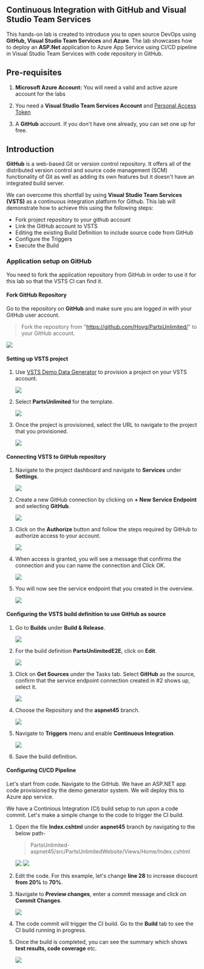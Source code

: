 ## Continuous Integration with GitHub and Visual Studio Team Services

This hands-on lab is created to introduce you to open source DevOps using **GitHub, Visual Studio Team Services** and **Azure**.
The lab showcases how to deploy an **ASP.Net** application to Azure App Service using CI/CD pipeline in Visual Studio Team Services with code repository in GitHub.

## Pre-requisites

1. **Microsoft Azure Account:** You will need a valid and active azure account for the labs

2. You need a **Visual Studio Team Services Account** and <a href="http://bit.ly/2gBL4r4">Personal Access Token</a>

3. A **GitHub** account. If you don't have one already, you can set one up for free.

## Introduction

**GitHub** is a web-based Git or version control repository. It offers all of the distributed version control and source code management (SCM) functionality of Git as well as adding its own features but it doesn't have an integrated build server.

We can overcome this shortfall by using **Visual Studio Team Services (VSTS)** as a continuous integration platform for Github. This lab will demonstrate how to achieve this using the following steps:

- Fork project repository to your github account
- Link the GitHub account to VSTS
- Editing the existing Build Definition to include source code from GitHub
- Configure the Triggers
- Execute the Build


### Application setup on GitHub

You need to fork the application repository from GitHub in order to use it for this lab so that the VSTS CI can find it.

#### Fork GitHub Repository

Go to the repository on **GitHub** and make sure you are logged in with your GitHub user account.

>Fork the repository from "https://github.com/Hoyg/PartsUnlimited/" to your GitHub account.

<img src="images/8.png">


#### Setting up VSTS project

1. Use <a href="https://vstsdemogenerator.azurewebsites.net" target="_blank">VSTS Demo Data Generator</a> to provision a project on your VSTS account.

   <img src="images/1.png">

2. Select **PartsUnlimited** for the template.

   <img src="images/16.png">

3. Once the project is provisioned, select the URL to navigate to the project that you provisioned.

   <img src="images/2.png">


#### Connecting VSTS to GitHub repository

1. Navigate to the project dashboard and navigate to **Services** under **Settings**.

   <img src="images/3.png">

2. Create a new GitHub connection by clicking on **+ New Service Endpoint** and selecting **GitHub**.

   <img src="images/4.png">  

3. Click on the **Authorize** button and follow the steps required by GitHub to authorize access to your account.

   <img src="images/5.png">

4. When access is granted, you will see a message that confirms the connection and you can name the connection and Click OK.

   <img src="images/6.png">

5. You will now see the service endpoint that you created in the overview.

   <img src="images/7.png">

#### Configuring the VSTS build definition to use GitHub as source
        
1. Go to **Builds** under **Build & Release**.

   <img src="images/17.png">

2. For the build definition **PartsUnlimitedE2E**, click on **Edit**.

   <img src="images/18.png">

3. Click on **Get Sources** under the Tasks tab.
Select **GitHub** as the source, confirm that the service endpoint connection created in #2 shows up, select it.

   <img src="images/10.png">

4. Choose the Repository and the **aspnet45** branch.

   <img src="images/19.png">

6. Navigate to **Triggers** menu and enable **Continuous Integration**.

   <img src="images/11.png">

7. Save the build definition.
        

#### Configuring CI/CD Pipeline
                
Let's start from code. Navigate to the GitHub.
We have an ASP.NET app code provisioned by the demo generator system. We will deploy this to Azure app service.

We have a Continious Integration (CI) build setup to run upon a code commit. Let's make a simple change to the code to trigger the CI build.

1. Open the file **Index.cshtml** under **aspnet45** branch by navigating to the below path-

   >PartsUnlimited-aspnet45/src/PartsUnlimitedWebsite/Views/Home/Index.cshtml

   <img src="images/13.png">

   <img src="images/14.png">

2. Edit the code. For this example, let's change **line 28** to increase discount **from 20%** to **70%**.

3. Navigate to **Preview changes**, enter a commit message and click on **Commit Changes**.

   <img src="images/15.png">

4. The code commit will trigger the CI build. Go to the **Build** tab to see the CI build running in progress.

5. Once the build is completed, you can see the summary which shows **test results, code coverage** etc.

   <img src="images/20.png">








